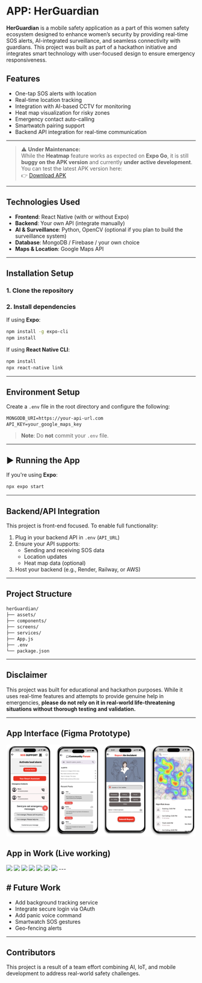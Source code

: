 # APP: HerGuardian 

**HerGuardian** is a mobile safety application as a part of this women safety ecosystem designed to enhance women’s security by providing real-time SOS alerts, AI-integrated surveillance, and seamless connectivity with guardians. This project was built as part of a hackathon initiative and integrates smart technology with user-focused design to ensure emergency responsiveness.

## Features

-  One-tap SOS alerts with location
-  Real-time location tracking
-  Integration with AI-based CCTV for monitoring
-  Heat map visualization for risky zones
-  Emergency contact auto-calling
-  Smartwatch pairing support
-  Backend API integration for real-time communication

---

> ⚠️ **Under Maintenance:**  
> While the **Heatmap** feature works as expected on **Expo Go**, it is still **buggy on the APK version** and currently **under active development**.  
> You can test the latest APK version here:  
> 👉 [Download APK](https://expo.dev/accounts/udai1273/projects/herGuardian/builds/e2d51141-7c91-4b7e-b6eb-70afcdf5df75) 

---

##  Technologies Used

- **Frontend**: React Native (with or without Expo)
- **Backend**: Your own API (integrate manually)
- **AI & Surveillance**: Python, OpenCV (optional if you plan to build the surveillance system)
- **Database**: MongoDB / Firebase / your own choice
- **Maps & Location**: Google Maps API

---

##  Installation Setup

### 1. Clone the repository

### 2. Install dependencies

If using **Expo**:

```bash
npm install -g expo-cli
npm install
```

If using **React Native CLI**:

```bash
npm install
npx react-native link
```

---

##  Environment Setup

Create a `.env` file in the root directory and configure the following:

```
MONGODB_URI=https://your-api-url.com
API_KEY=your_google_maps_key
```

> **Note**: Do **not** commit your `.env` file.

---

## ▶ Running the App

If you're using **Expo**:

```bash
npx expo start
```

---

##  Backend/API Integration

This project is front-end focused. To enable full functionality:

1. Plug in your backend API in `.env` (`API_URL`)
2. Ensure your API supports:
   - Sending and receiving SOS data
   - Location updates
   - Heat map data (optional)
3. Host your backend (e.g., Render, Railway, or AWS)

---

##  Project Structure

```
herGuardian/
├── assets/
├── components/
├── screens/
├── services/
├── App.js
├── .env
└── package.json
```

---

##  Disclaimer

This project was built for educational and hackathon purposes. While it uses real-time features and attempts to provide genuine help in emergencies, **please do not rely on it in real-world life-threatening situations without thorough testing and validation.**

---

## App Interface (Figma Prototype)

<div align="center">
  <img src="assets/img (5).png" alt="App UI with Map & SOS" width="650"/>
</div>

## App in Work (Live working)
<dib align="centre">
<img src="https://github.com/user-attachments/assets/18b9d3f9-4aaf-4b4d-8d9a-a5f643a7ed21" width="150"/>
<img src="https://github.com/user-attachments/assets/d7133b87-81ad-4536-89ce-25125ae0883f" width="150" />
<img src="https://github.com/user-attachments/assets/a9f06c1b-4efb-48d4-85f2-fc4c6c8d6144" width="150" />
<img src="https://github.com/user-attachments/assets/a9b3af37-0191-4bd1-b8c4-8edddab9bc4f" width="150" />
<img src="https://github.com/user-attachments/assets/fa671a47-c8ce-4fdb-8cff-67edb0898ee5" width="150"/>
<img src="https://github.com/user-attachments/assets/185a0a71-356d-4e5b-99ff-2df0172753b5" width="150" />
<img src="https://github.com/user-attachments/assets/c0d1aaea-ac4b-4811-a96b-60bef33d694b" width="150" />
</div>
---

## # Future Work

- Add background tracking service
- Integrate secure login via OAuth
- Add panic voice command
- Smartwatch SOS gestures
- Geo-fencing alerts

---
##  Contributors

This project is a result of a team effort combining AI, IoT, and mobile development to address real-world safety challenges.



